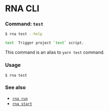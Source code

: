 # RNA CLI

### Command: `test`

```sh
$ rna test --help

test  Trigger project `test` script.
```

This command is an alias to `yarn test` command.

### Usage
```
$ rna test
```

### See also

* [`rna run`](../run/)
* [`rna start`](../start/)
